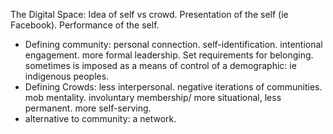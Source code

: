 The Digital Space:
Idea of self vs crowd. Presentation of the self (ie Facebook). Performance of the self. 
- Defining community: personal connection. self-identification. intentional engagement. more formal leadership. Set requirements for belonging. sometimes is imposed as a means of control of a demographic: ie indigenous peoples. 
- Defining Crowds: less interpersonal. negative iterations of communities. mob  mentality. involuntary membership/ more situational, less permanent. more self-serving. 
- alternative to community: a network. 
